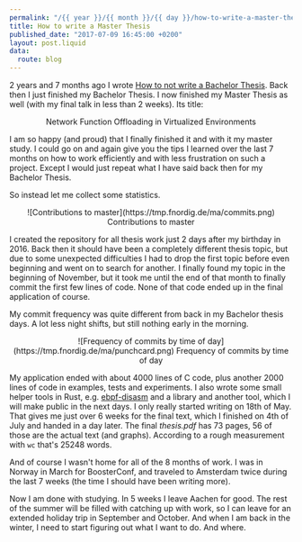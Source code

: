 ```yaml
---
permalink: "/{{ year }}/{{ month }}/{{ day }}/how-to-write-a-master-thesis"
title: How to write a Master Thesis
published_date: "2017-07-09 16:45:00 +0200"
layout: post.liquid
data:
  route: blog
---
```

2 years and 7 months ago I wrote [How to not write a Bachelor Thesis][bathesis].
Back then I just finished my Bachelor Thesis.
I now finished my Master Thesis as well (with my final talk in less than 2 weeks).
Its title:

<center>
Network Function Offloading in Virtualized Environments
</center>

I am so happy (and proud) that I finally finished it and with it my master study.
I could go on and again give you the tips I learned over the last 7 months on how to work efficiently and with less frustration on such a project.
Except I would just repeat what I have said back then for my Bachelor Thesis.

So instead let me collect some statistics.

<center>
![Contributions to master](https://tmp.fnordig.de/ma/commits.png)
Contributions to master
</center>

I created the repository for all thesis work just 2 days after my birthday in 2016.
Back then it should have been a completely different thesis topic, but due to some unexpected difficulties I had to drop the first topic before even beginning and went on to search for another.
I finally found my topic in the beginning of November, but it took me until the end of that month to finally commit the first few lines of code.
None of that code ended up in the final application of course.

My commit frequency was quite different from back in my Bachelor thesis days.
A lot less night shifts, but still nothing early in the morning.

<center>
![Frequency of commits by time of day](https://tmp.fnordig.de/ma/punchcard.png)
Frequency of commits by time of day
</center>

My application ended with about 4000 lines of C code, plus another 2000 lines of code in examples, tests and experiments.
I also wrote some small helper tools in Rust, e.g. [ebpf-disasm](https://github.com/badboy/ebpf-disasm/) and a library and another tool, which I will make public in the next days.
I only really started writing on 18th of May. That gives me just over 6 weeks for the final text, which I finished on 4th of July and handed in a day later.
The final _thesis.pdf_ has 73 pages, 56 of those are the actual text (and graphs).
According to a rough measurement with `wc` that's 25248 words.

And of course I wasn't home for all of the 8 months of work.
I was in Norway in March for BoosterConf, and traveled to Amsterdam twice during the last 7 weeks (the time I should have been writing more).

Now I am done with studying. In 5 weeks I leave Aachen for good.
The rest of the summer will be filled with catching up with work, so I can leave for an extended holiday trip in September and October.
And when I am back in the winter, I need to start figuring out what I want to do. And where.

[bathesis]: /2014/11/15/how-to-not-write-a-bachelor-thesis/
